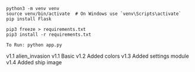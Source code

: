    python3 -m venv venv
    source venv/bin/activate  # On Windows use `venv\Scripts\activate`
    pip install Flask

    pip3 freeze > requirements.txt
    pip3 install -r requirements.txt

    To Run: python app.py

v1.1 
alien_invasion
    v1.1 Basic
    v1.2 Added colors 
    v1.3 Added settings module
    v1.4 Added ship image
